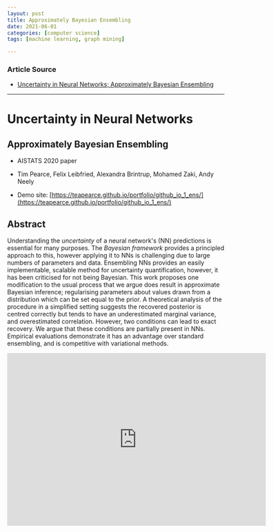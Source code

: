 ```yaml
---
layout: post
title: Approximately Bayesian Ensembling
date: 2021-06-01
categories: [computer science]
tags: [machine learning, graph mining]

---
```


### Article Source

* [Uncertainty in Neural Networks; Approximately Bayesian Ensembling](https://www.youtube.com/watch?v=eBKqvgecRjc)


---

# Uncertainty in Neural Networks
## Approximately Bayesian Ensembling 

* AISTATS 2020 paper
* Tim Pearce, Felix Leibfried, Alexandra Brintrup, Mohamed Zaki, Andy Neely

* Demo site: [https://teapearce.github.io/portfolio/github_io_1_ens/](https://teapearce.github.io/portfolio/github_io_1_ens/)

## Abstract
Understanding the *uncertainty* of a neural network's (NN) predictions is essential for many purposes. The *Bayesian framework* provides a principled approach to this, however applying it to NNs is challenging due to large numbers of parameters and data. Ensembling NNs provides an easily implementable, scalable method for uncertainty quantification, however, it has been criticised for not being Bayesian. This work proposes one modification to the usual process that we argue does result in approximate Bayesian inference; regularising parameters about values drawn from a distribution which can be set equal to the prior. A theoretical analysis of the procedure in a simplified setting suggests the recovered posterior is centred correctly but tends to have an underestimated marginal variance, and overestimated correlation. However, two conditions can lead to exact recovery. We argue that these conditions are partially present in NNs. Empirical evaluations demonstrate it has an advantage over standard ensembling, and is competitive with variational methods.

<iframe width="600" height="400" src="https://www.youtube.com/embed/eBKqvgecRjc" title="YouTube video player" frameborder="0" allow="accelerometer; autoplay; clipboard-write; encrypted-media; gyroscope; picture-in-picture" allowfullscreen></iframe>
